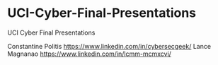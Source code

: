 # UCI-Cyber-Final-Presentations
UCI Cyber Final Presentations



Constantine Politis https://www.linkedin.com/in/cybersecgeek/ 
Lance Magnanao https://www.linkedin.com/in/lcmm-mcmxcvi/
